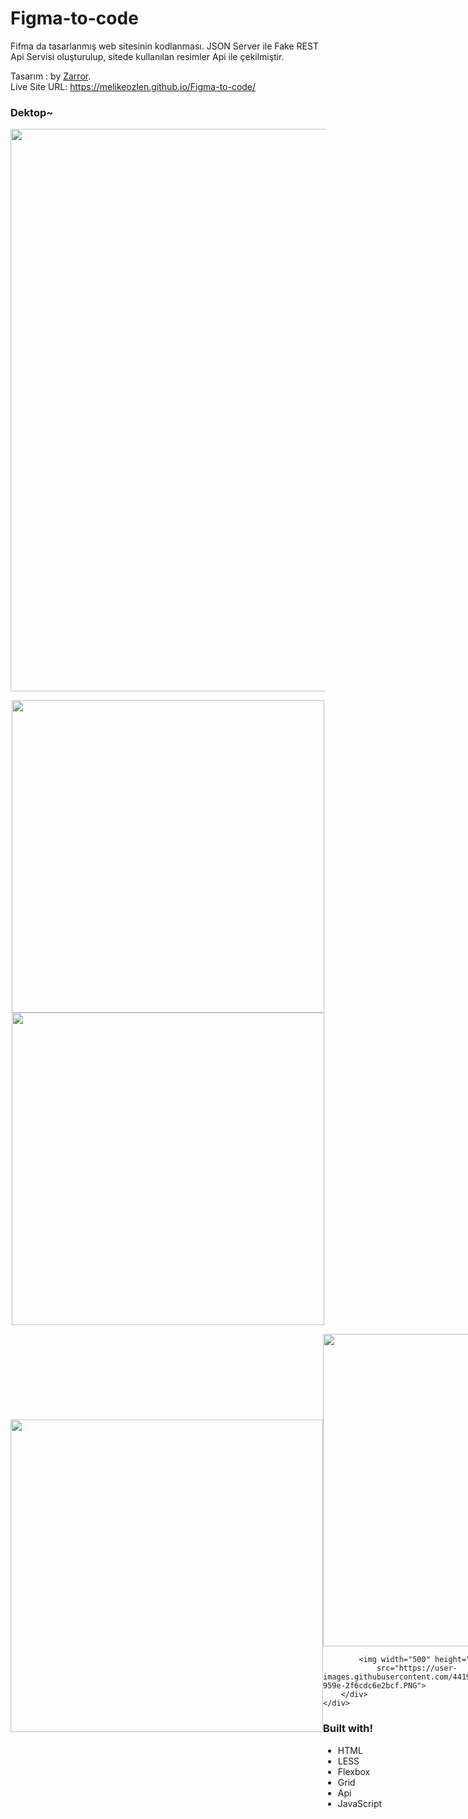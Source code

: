 # Figma-to-code
Fifma da tasarlanmış web sitesinin kodlanması. 
JSON Server ile Fake REST Api Servisi oluşturulup, sitede kullanılan resimler Api ile çekilmiştir.

Tasarım :  by <a
            href="https://www.figma.com/file/JXbKVQV6H8TuK9UDHl6e9d/NFT-Marketplace-Website-(Community)?node-id=1%3A64"
            target="_blank">Zarror</a>. <br>
Live Site URL: https://melikeozlen.github.io/Figma-to-code/

### Dektop~

<p align="center">
  <img width="900" height="auto" src="https://user-images.githubusercontent.com/44196940/167248427-bd5d319f-97e4-4f77-8864-5b110328f808.PNG">
</p>

<p align="center">
  <img width="500" height="auto" src="https://user-images.githubusercontent.com/44196940/167248432-0436e59d-5fec-468d-879b-d87b0b6b0e9e.PNG">
  <img width="500" height="auto" src="https://user-images.githubusercontent.com/44196940/167248434-83b24960-a108-4eb6-85de-573be54c53f3.PNG">
</p>

   <div class="container" style="display: grid; grid-template-columns: 1fr 1fr; align-items: center;">
        <img width="500" height="auto"
            src="https://user-images.githubusercontent.com/44196940/167248432-0436e59d-5fec-468d-879b-d87b0b6b0e9e.PNG">
        <div class="cont-2">
            <img width="500" height="auto"
                src="https://user-images.githubusercontent.com/44196940/167248434-83b24960-a108-4eb6-85de-573be54c53f3.PNG">

            <img width="500" height="auto"
                src="https://user-images.githubusercontent.com/44196940/167249448-145d955e-6fed-42b0-959e-2f6cdc6e2bcf.PNG">
        </div>
    </div>

### Built with!
- HTML
- LESS
- Flexbox
- Grid
- Api
- JavaScript
